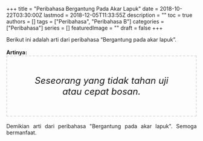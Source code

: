 +++
title = "Peribahasa Bergantung Pada Akar Lapuk"
date = 2018-10-22T03:30:00Z
lastmod = 2018-12-05T11:33:55Z
description = ""
toc = true
authors = []
tags = ["Peribahasa", "Peribahasa B"]
categories = ["Peribahasa"]
series = []
featuredImage = ""
draft = false
+++

<div dir="ltr" style="text-align: left;" trbidi="on"><div style="text-align: justify;">Berikut ini adalah arti dari peribahasa “Bergantung pada akar lapuk”.</div><br /><div style="text-align: justify;"><b>Artinya:</b></div><div style="border: 2px dashed #ddd; font-size: 24px; height: auto; margin: 0 auto; padding: 50px; text-align: center; width: auto;"><i>Seseorang yang tidak tahan uji atau cepat bosan.</i></div><div style="text-align: justify;"><br /></div><div style="text-align: justify;">Demikian arti dari peribahasa "Bergantung pada akar lapuk". Semoga bermanfaat.</div></div>
